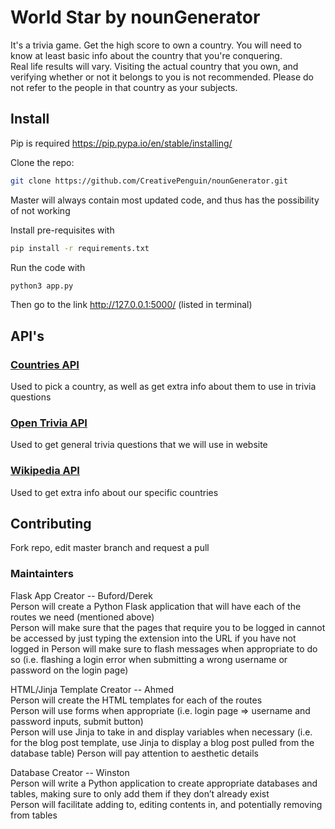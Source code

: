 # World Star by nounGenerator  
It's a trivia game. Get the high score to own a country.
You will need to know at least basic info about the country that you're
conquering.  
Real life results will vary. Visiting the actual country that you own,
and verifying whether or not it belongs to you is not recommended.
Please do not refer to the people in that country as your subjects.

## Install  
Pip is required https://pip.pypa.io/en/stable/installing/  

Clone the repo:  
```sh
git clone https://github.com/CreativePenguin/nounGenerator.git
```
Master will always contain most updated code, and thus has the possibility of not working  

Install pre-requisites with
```sh
pip install -r requirements.txt
```
Run the code with
```sh
python3 app.py
```
Then go to the link http://127.0.0.1:5000/ (listed in terminal)


## API's
### [Countries API](https://docs.google.com/document/d/1C-umxnBAIUzQI9kLDaXG4-YbFsiOwwRTJ5c-DXAHTRM/edit)  
Used to pick a country, as well as get extra info about them to use in trivia questions

### [Open Trivia API](https://docs.google.com/document/d/1yp2nicOExDYlrEfdvqspD17Kz5c-xMSWHudfmNjJgQ4/edit)  
Used to get general trivia questions that we will use in website

### [Wikipedia API](https://docs.google.com/document/d/1KNf_h_Rysiftc88uZNZO4LMpAyQprUTSj-eg5CMz9a8/edit)  
Used to get extra info about our specific countries

## Contributing
Fork repo, edit master branch and request a pull
### Maintainters  
Flask App Creator -- Buford/Derek  
Person will create a Python Flask application that will have each of the routes we need (mentioned above)  
Person will make sure that the pages that require you to be logged in cannot be accessed by just typing the extension into the URL if you have not logged in
Person will make sure to flash messages when appropriate to do so (i.e. flashing a login error when submitting a wrong username or password on the login page)  

HTML/Jinja Template Creator -- Ahmed  
Person will create the HTML templates for each of the routes  
Person will use forms when appropriate (i.e. login page => username and password inputs, submit button)  
Person will use Jinja to take in and display variables when necessary (i.e. for the blog post template, use Jinja to display a blog post pulled from the database table)
Person will pay attention to aesthetic details  

Database Creator -- Winston  
Person will write a Python application to create appropriate databases and tables, making sure to only add them if they don’t already exist  
Person will facilitate adding to, editing contents in, and potentially removing from tables

